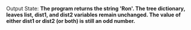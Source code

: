 Output State: **The program returns the string 'Ron'. The tree dictionary, leaves list, dist1, and dist2 variables remain unchanged. The value of either dist1 or dist2 (or both) is still an odd number.**